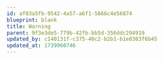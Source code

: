 ```yaml
---
id: af03a5fb-9542-4a57-a6f1-5666c4e56874
blueprint: blank
title: Warning
parent: 9f3e3de5-779b-42fb-bb5d-356ddc294919
updated_by: c140131f-c375-40c2-b2b1-b1e0303f6b45
updated_at: 1739960746
---
```

